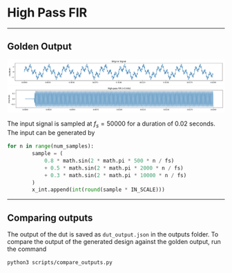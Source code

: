 # High Pass FIR

---

## Golden Output

![input](scripts/resources/input.png)
![output](scripts/resources/hpf.png)

The input signal is sampled at $f_s = 50000$ for a duration of $0.02$ seconds. The input can be generated by

```python
for n in range(num_samples):
        sample = (
            0.8 * math.sin(2 * math.pi * 500 * n / fs)
            + 0.5 * math.sin(2 * math.pi * 2000 * n / fs)
            + 0.3 * math.sin(2 * math.pi * 10000 * n / fs)
        )
        x_int.append(int(round(sample * IN_SCALE)))
```

---

## Comparing outputs

The output of the dut is saved as `dut_output.json` in the outputs folder. To compare the output of the generated design against the golden output, run the command

```bash
python3 scripts/compare_outputs.py
```